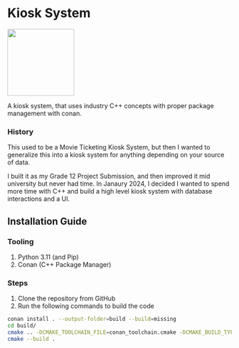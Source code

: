 # Kiosk System

<img src="https://img.freepik.com/free-vector/modern-exhibition-icon_1284-66424.jpg?w=1380&t=st=1704563769~exp=1704564369~hmac=68e55b385bb7ee0496a41827caac25d849b75a04ad47425a7e1d158c85fb3415" height="150" width="150">

A kiosk system, that uses industry C++ concepts with proper package management with conan.

### History

This used to be a Movie Ticketing Kiosk System, but then I wanted to generalize this into a kiosk system for anything depending on your source of data.

I built it as my Grade 12 Project Submission, and then improved it mid university but never had time. In Janaury 2024, I decided I wanted to spend more time with C++ and build a high level kiosk system with database interactions and a UI.


## Installation Guide

### Tooling

1. Python 3.11 (and Pip)
2. Conan (C++ Package Manager)

### Steps

1. Clone the repository from GitHub
2. Run the following commands to build the code

```sh
conan install . --output-folder=build --build=missing
cd build/
cmake .. -DCMAKE_TOOLCHAIN_FILE=conan_toolchain.cmake -DCMAKE_BUILD_TYPE=Release
cmake --build .
```